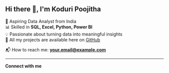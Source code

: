  

## Hi there 👋, I'm Koduri Poojitha

🎯 Aspiring Data Analyst from India  
📊 Skilled in **SQL, Excel, Python, Power BI**  
💡 Passionate about turning data into meaningful insights  
📂 All my projects are available here on [GitHub](https://github.com/poojitha575)

📬 How to reach me: **your.email@example.com**

---

**Connect with me**  
[ ](https://www.linkedin.com/in/koduri-poojitha/)

